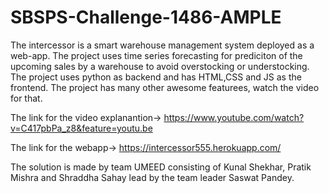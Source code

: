 # SBSPS-Challenge-1486-AMPLE
The intercessor is a smart warehouse management system deployed as a web-app. The project uses time series forecasting for prediciton of the upcoming sales by a warehouse to avoid overstocking or understocking. The project uses python as backend and has HTML,CSS and JS as the frontend. The project has many other awesome featurees, watch the video for that.

The link for the video explanantion-> https://www.youtube.com/watch?v=C417pbPa_z8&feature=youtu.be

The link for the webapp-> https://intercessor555.herokuapp.com/

The solution is made by team UMEED consisting of Kunal Shekhar, Pratik Mishra and Shraddha Sahay lead by the team leader Saswat Pandey.
